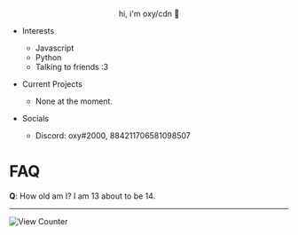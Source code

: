 <p align="center">
       hi, i'm oxy/cdn 👋
</p>

* Interests
  * Javascript
  * Python
  * Talking to friends :3
  
  
* Current Projects
  * None at the moment.
 
* Socials
  * Discord: oxy#2000, 884211706581098507
  
# FAQ
**Q**: How old am I? I am 13 about to be 14.

---
![View Counter](https://gpvc.arturio.dev/<i3gaps>)
